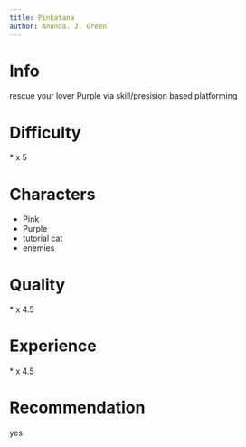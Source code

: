 ```yaml
---
title: Pinkatana
author: Anunda. J. Green
---
```


# Info
rescue your lover Purple via skill/presision based platforming

# Difficulty
\* x 5

# Characters
- Pink
- Purple
- tutorial cat
- enemies

# Quality
\* x 4.5

# Experience
\* x 4.5

# Recommendation
yes
